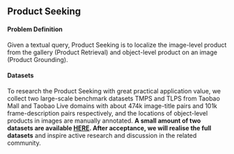 ## Product Seeking
#### Problem Definition
Given a textual query, Product Seeking is to localize the image-level product from the gallery (Product Retrieval) and object-level product on an image (Product Grounding).

#### Datasets
To research the Product Seeking with great practical application value, we collect two large-scale benchmark datasets TMPS and TLPS from Taobao Mall and Taobao Live domains with about 474k image-title pairs and 101k frame-description pairs respectively, and the locations of object-level products in images are manually annotated. **A small amount of two datasets are available [HERE](). After acceptance, we will realise the full datasets** and inspire active research and discussion in the related community.
